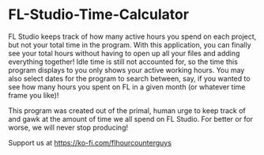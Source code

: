# FL-Studio-Time-Calculator
FL Studio keeps track of how many active hours you spend on each project, but not your total time in the program. With this application, you can finally see your total hours without having to open up all your files and adding everything together! Idle time is still not accounted for, so the time this program displays to you only shows your active working hours. You may also select dates for the program to search between, say, if you wanted to see how many hours you spent on FL in a given month (or whatever time frame you like)!

This program was created out of the primal, human urge to keep track of and gawk at the amount of time we all spend on FL Studio. For better or for worse, we will never stop producing!

Support us at https://ko-fi.com/flhourcounterguys
